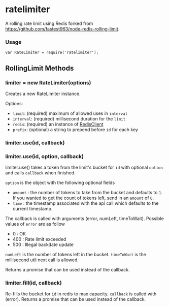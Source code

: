 # ratelimiter #

A rolling rate limit using Redis forked from https://github.com/fastest963/node-redis-rolling-limit. 

### Usage ###

```JS
var RateLimiter = require('ratelimiter');
```

## RollingLimit Methods ##

### limiter = new RateLimiter(options) ###

Creates a new RateLimiter instance.

Options:
* `limit`: (required) maximum of allowed uses in `interval`
* `interval`: (required) millisecond duration for the `limit`
* `redis`: (required) an instance of [RedisClient](https://www.npmjs.com/package/redis)
* `prefix`: (optional) a string to prepend before `id` for each key

### limiter.use(id, callback) ###
### limiter.use(id, option, callback) ###

limiter.use() takes a token from the limit's bucket for `id` with optional `option` and calls `callback` when finished.

`option` is the object with the following optional fields
*  `amount` : the number of tokens to take from the bucket and defaults to `1`. If you wanted
to get the count of tokens left, send in an `amount` of `0`.
* `time` : the timestamp associated with the api call which defaults to the current timestamp.

 The callback is called with arguments (error, numLeft, timeToWait). Possible values of `error` are as follow
* 0 : OK
* 400 : Rate limit exceeded
* 500 : Illegal backdate update

`numLeft` is the number of tokens left in the bucket.
`timeToWait` is the millisecond util next call is allowed.

Returns a promise that can be used instead of the callback.

### limiter.fill(id, callback) ###

Re-fills the bucket for `id` in redis to max capacity. `callback` is called with (error). Returns a promise that can be used instead of the callback.
